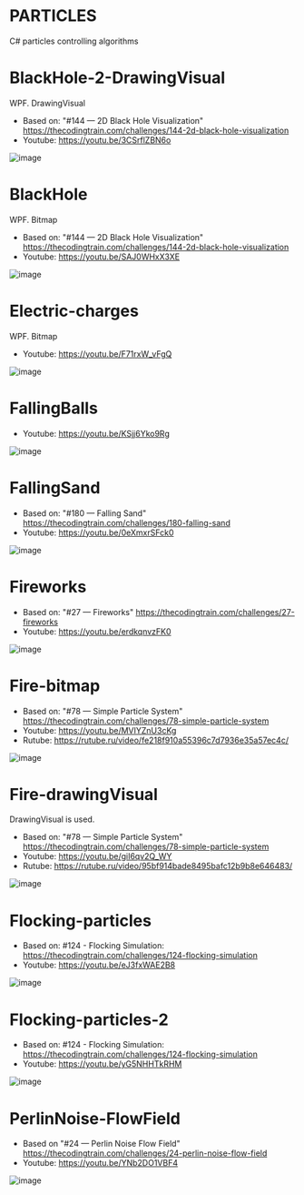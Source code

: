 # PARTICLES
 C# particles controlling algorithms

# BlackHole-2-DrawingVisual

WPF. DrawingVisual

- Based on: "#144 — 2D Black Hole Visualization" https://thecodingtrain.com/challenges/144-2d-black-hole-visualization
- Youtube: https://youtu.be/3CSrflZBN6o

![image](https://github.com/user-attachments/assets/0ccd2062-ec3e-476d-b0ca-8a58b1a940aa)


 # BlackHole

WPF. Bitmap

- Based on: "#144 — 2D Black Hole Visualization" https://thecodingtrain.com/challenges/144-2d-black-hole-visualization
- Youtube: https://youtu.be/SAJ0WHxX3XE

 ![image](https://github.com/user-attachments/assets/5cddb829-04b2-4b8d-97e4-18ac6ca9862f)


# Electric-charges

WPF. Bitmap

- Youtube: https://youtu.be/F71rxW_vFgQ

![image](https://github.com/user-attachments/assets/879098bb-3858-4b17-800d-a892a19cb9a7)



# FallingBalls

- Youtube: https://youtu.be/KSjj6Yko9Rg

![image](https://github.com/user-attachments/assets/ef20934d-6a45-4b2d-80b6-421d6a2566f6)


 # FallingSand

- Based on: "#180 — Falling Sand" https://thecodingtrain.com/challenges/180-falling-sand
- Youtube: https://youtu.be/0eXmxrSFck0

![image](https://github.com/tltrus/PARTICLES/assets/77125487/6c0a0f0e-4ef4-4ead-b88a-cfe02a2d3407)


 # Fireworks

- Based on: "#27 — Fireworks" https://thecodingtrain.com/challenges/27-fireworks
- Youtube: https://youtu.be/erdkqnvzFK0

![image](https://github.com/user-attachments/assets/17b42245-4b82-4569-81e4-baaddafcc998)


# Fire-bitmap

- Based on: "#78 — Simple Particle System" https://thecodingtrain.com/challenges/78-simple-particle-system
- Youtube: https://youtu.be/MVIYZnU3cKg
- Rutube: https://rutube.ru/video/fe218f910a55396c7d7936e35a57ec4c/
  
![image](https://github.com/user-attachments/assets/14b3498e-390e-444f-b94a-a81e90c1697c)


# Fire-drawingVisual

DrawingVisual is used.
- Based on: "#78 — Simple Particle System" https://thecodingtrain.com/challenges/78-simple-particle-system
- Youtube: https://youtu.be/giI6qv2Q_WY
- Rutube: https://rutube.ru/video/95bf914bade8495bafc12b9b8e646483/

![image](https://github.com/user-attachments/assets/39d84957-76d4-4d58-9ae1-3b2855c21161)


# Flocking-particles

- Based on: #124 - Flocking Simulation: https://thecodingtrain.com/challenges/124-flocking-simulation
- Youtube: https://youtu.be/eJ3fxWAE2B8

![image](https://github.com/tltrus/PARTICLES/assets/77125487/cbdccc35-def0-447f-8ebc-05c2b0ead8ff)


# Flocking-particles-2

- Based on: #124 - Flocking Simulation: https://thecodingtrain.com/challenges/124-flocking-simulation
- Youtube: https://youtu.be/yG5NHHTkRHM

![image](https://github.com/user-attachments/assets/5c8582ba-8596-479f-9206-5dbb200ab89f)


# PerlinNoise-FlowField

- Based on "#24 — Perlin Noise Flow Field" https://thecodingtrain.com/challenges/24-perlin-noise-flow-field
- Youtube: https://youtu.be/YNb2DO1VBF4

![image](https://github.com/tltrus/PARTICLES/assets/77125487/b6127539-01bf-4da3-9402-7f5ba9043b2f)
